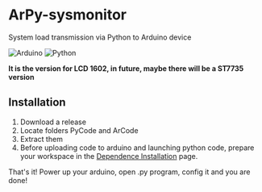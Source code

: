# ArPy-sysmonitor
System load transmission via Python to Arduino device

![Arduino](https://img.shields.io/badge/-Arduino-00979D?style=for-the-badge&logo=Arduino&logoColor=white) ![Python](https://img.shields.io/badge/python-3670A0?style=for-the-badge&logo=python&logoColor=ffdd54)



**It is the version for LCD 1602, in future, maybe there will be a ST7735 version**
## Installation
1. Download a release
2. Locate folders PyCode and ArCode
3. Extract them
4. Before uploading code to arduino and launching python code, prepare your workspace in the [Dependence Installation](https://github.com/spytaspund/ArPy-sysmonitor/wiki/Dependence-Installation) page.

That's it! Power up your arduino, open .py program, config it and you are done!
